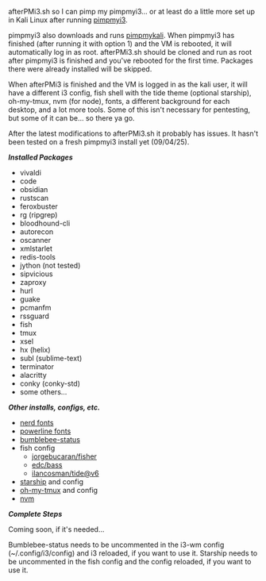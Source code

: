afterPMi3.sh so I can pimp my pimpmyi3... or at least do a little more set up in Kali Linux after running [pimpmyi3](https://github.com/Dewalt-arch/pimpmyi3).

pimpmyi3 also downloads and runs [pimpmykali](https://github.com/Dewalt-arch/pimpmykali). When pimpmyi3 has finished (after running it with option 1) and the VM is rebooted, it will automatically log in as root. afterPMi3.sh should be cloned and run as root after pimpmyi3 is finished and you've rebooted for the first time. Packages there were already installed will be skipped.

When afterPMi3 is finished and the VM is logged in as the kali user, it will have a different i3 config, fish shell with the tide theme (optional starship), oh-my-tmux, nvm (for node), fonts, a different background for each desktop, and a lot more tools. Some of this isn't necessary for pentesting, but some of it can be... so there ya go.

After the latest modifications to afterPMi3.sh it probably has issues. It hasn't been tested on a fresh pimpmyi3 install yet (09/04/25).

***Installed Packages***

- vivaldi
- code
- obsidian
- rustscan
- feroxbuster
- rg (ripgrep)
- bloodhound-cli
- autorecon
- oscanner
- xmlstarlet
- redis-tools
- jython (not tested)
- sipvicious
- zaproxy
- hurl
- guake
- pcmanfm
- rssguard
- fish
- tmux
- xsel
- hx (helix)
- subl (sublime-text)
- terminator
- alacritty
- conky (conky-std)
- some others...

***Other installs, configs, etc.***

- [nerd fonts](https://github.com/ryanoasis/nerd-fonts)
- [powerline fonts](https://github.com/powerline/fonts)
- [bumblebee-status](https://github.com/tobi-wan-kenobi/bumblebee-status)
- fish config
    - [jorgebucaran/fisher](https://github.com/jorgebucaran/fisher)
    - [edc/bass](https://github.com/edc/bass)
    - [ilancosman/tide@v6](https://github.com/IlanCosman/tide)
- [starship](https://starship.rs/) and config
- [oh-my-tmux](https://github.com/gpakosz/.tmux) and config
- [nvm](https://github.com/nvm-sh/nvm)

***Complete Steps***

Coming soon, if it's needed...

Bumblebee-status needs to be uncommented in the i3-wm config (~/.config/i3/config) and i3 reloaded, if you want to use it.
Starship needs to be uncommented in the fish config and the config reloaded, if you want to use it.
